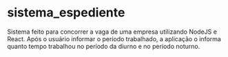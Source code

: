 # sistema_espediente
 Sistema feito para concorrer a vaga de uma empresa utilizando NodeJS e React. Após o usuário informar o período trabalhado, a aplicação o informa quanto tempo trabalhou no período da diurno e no período noturno.
